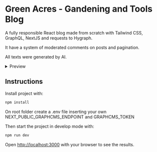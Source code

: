 # Green Acres - Gandening and Tools Blog

A fully responsible React blog made from scratch with Tailwind CSS, GraphQL, NextJS and requests to Hygraph.

It have a system of moderated comments on posts and pagination.

All texts were generated by AI.

<details>
  <summary>Preview</summary>
  
  ![Screenshot 2023-06-27 at 00-59-04 Green Acres Blog](https://github.com/Maicon-g14/responsive-react-blog/assets/61253567/a8b3058e-61e1-49c6-9050-1436be1a54e4)

  ![Screenshot 2023-06-27 at 00-59-31 Green Acres Blog](https://github.com/Maicon-g14/responsive-react-blog/assets/61253567/5dcf547c-0efe-416d-af33-96278d90f7d5)

  ![Screenshot 2023-06-27 at 01-00-08 Screenshot](https://github.com/Maicon-g14/responsive-react-blog/assets/61253567/2bcb49ee-0b77-451e-9124-568776a6d08c)

  ![Screenshot 2023-06-27 at 01-00-32 Screenshot](https://github.com/Maicon-g14/responsive-react-blog/assets/61253567/2231622d-e3ac-44c8-919f-6d6c959eb70d)

</details>

## Instructions

Install project with:

```bash
npm install
```

On root folder create a .env file inserting your own NEXT_PUBLIC_GRAPHCMS_ENDPOINT and GRAPHCMS_TOKEN

Then start the project in develop mode with:

```bash
npm run dev
```

Open [http://localhost:3000](http://localhost:3000) with your browser to see the results.
